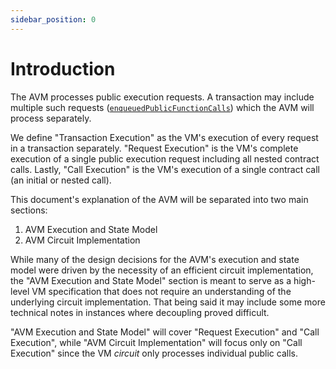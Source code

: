 ```yaml
---
sidebar_position: 0
---
```


# Introduction
The AVM processes public execution requests. A transaction may include multiple such requests ([`enqueuedPublicFunctionCalls`](../calls/enqueued-calls.md)) which the AVM will process separately. 

We define "Transaction Execution" as the VM's execution of every request in a transaction separately. "Request Execution" is the VM's complete execution of a single public execution request including all nested contract calls. Lastly, "Call Execution" is the VM's execution of a single contract call (an initial or nested call).

This document's explanation of the AVM will be separated into two main sections:
1. AVM Execution and State Model
1. AVM Circuit Implementation

While many of the design decisions for the AVM's execution and state model were driven by the necessity of an efficient circuit implementation, the "AVM Execution and State Model" section is meant to serve as a high-level VM specification that does not require an understanding of the underlying circuit implementation. That being said it may include some more technical notes in instances where decoupling proved difficult.

"AVM Execution and State Model" will cover "Request Execution" and "Call Execution", while "AVM Circuit Implementation" will focus only on "Call Execution" since the VM _circuit_ only processes individual public calls.
